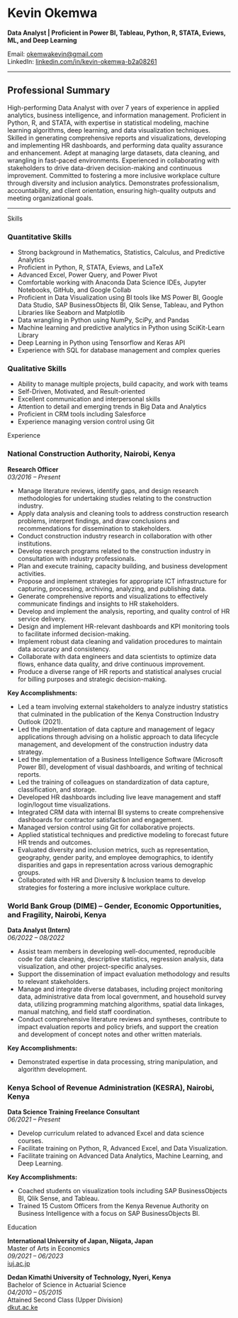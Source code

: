 # Kevin Okemwa

**Data Analyst | Proficient in Power BI, Tableau, Python, R, STATA, Eviews, ML, and Deep Learning**

Email: [okemwakevin@gmail.com](mailto:okemwakevin@gmail.com)  
LinkedIn: [linkedin.com/in/kevin-okemwa-b2a08261](https://www.linkedin.com/in/kevin-okemwa-b2a08261/)

---

## Professional Summary

High-performing Data Analyst with over 7 years of experience in applied analytics, business intelligence, and information management. Proficient in Python, R, and STATA, with expertise in statistical modeling, machine learning algorithms, deep learning, and data visualization techniques. Skilled in generating comprehensive reports and visualizations, developing and implementing HR dashboards, and performing data quality assurance and enhancement. Adept at managing large datasets, data cleaning, and wrangling in fast-paced environments. Experienced in collaborating with stakeholders to drive data-driven decision-making and continuous improvement. Committed to fostering a more inclusive workplace culture through diversity and inclusion analytics. Demonstrates professionalism, accountability, and client orientation, ensuring high-quality outputs and meeting organizational goals.

---


<summary>Skills</summary>

### Quantitative Skills
- Strong background in Mathematics, Statistics, Calculus, and Predictive Analytics
- Proficient in Python, R, STATA, Eviews, and LaTeX
- Advanced Excel, Power Query, and Power Pivot
- Comfortable working with Anaconda Data Science IDEs, Jupyter Notebooks, GitHub, and Google Collab
- Proficient in Data Visualization using BI tools like MS Power BI, Google Data Studio, SAP BusinessObjects BI, Qlik Sense, Tableau, and Python Libraries like Seaborn and Matplotlib
- Data wrangling in Python using NumPy, SciPy, and Pandas
- Machine learning and predictive analytics in Python using SciKit-Learn Library
- Deep Learning in Python using Tensorflow and Keras API
- Experience with SQL for database management and complex queries

### Qualitative Skills
- Ability to manage multiple projects, build capacity, and work with teams
- Self-Driven, Motivated, and Result-oriented
- Excellent communication and interpersonal skills
- Attention to detail and emerging trends in Big Data and Analytics
- Proficient in CRM tools including Salesforce
- Experience managing version control using Git


<summary>Experience</summary>

### National Construction Authority, Nairobi, Kenya
**Research Officer**  
*03/2016 – Present*

- Manage literature reviews, identify gaps, and design research methodologies for undertaking studies relating to the construction industry.
- Apply data analysis and cleaning tools to address construction research problems, interpret findings, and draw conclusions and recommendations for dissemination to stakeholders.
- Conduct construction industry research in collaboration with other institutions.
- Develop research programs related to the construction industry in consultation with industry professionals.
- Plan and execute training, capacity building, and business development activities.
- Propose and implement strategies for appropriate ICT infrastructure for capturing, processing, archiving, analyzing, and publishing data.
- Generate comprehensive reports and visualizations to effectively communicate findings and insights to HR stakeholders.
- Develop and implement the analysis, reporting, and quality control of HR service delivery.
- Design and implement HR-relevant dashboards and KPI monitoring tools to facilitate informed decision-making.
- Implement robust data cleaning and validation procedures to maintain data accuracy and consistency.
- Collaborate with data engineers and data scientists to optimize data flows, enhance data quality, and drive continuous improvement.
- Produce a diverse range of HR reports and statistical analyses crucial for billing purposes and strategic decision-making.

**Key Accomplishments:**
- Led a team involving external stakeholders to analyze industry statistics that culminated in the publication of the Kenya Construction Industry Outlook (2021).
- Led the implementation of data capture and management of legacy applications through advising on a holistic approach to data lifecycle management, and development of the construction industry data strategy.
- Led the implementation of a Business Intelligence Software (Microsoft Power BI), development of visual dashboards, and writing of technical reports.
- Led the training of colleagues on standardization of data capture, classification, and storage.
- Developed HR dashboards including live leave management and staff login/logout time visualizations.
- Integrated CRM data with internal BI systems to create comprehensive dashboards for contractor satisfaction and engagement.
- Managed version control using Git for collaborative projects.
- Applied statistical techniques and predictive modeling to forecast future HR trends and outcomes.
- Evaluated diversity and inclusion metrics, such as representation, geography, gender parity, and employee demographics, to identify disparities and gaps in representation across various demographic groups.
- Collaborated with HR and Diversity & Inclusion teams to develop strategies for fostering a more inclusive workplace culture.

### World Bank Group (DIME) – Gender, Economic Opportunities, and Fragility, Nairobi, Kenya
**Data Analyst (Intern)**  
*06/2022 – 08/2022*

- Assist team members in developing well-documented, reproducible code for data cleaning, descriptive statistics, regression analysis, data visualization, and other project-specific analyses.
- Support the dissemination of impact evaluation methodology and results to relevant stakeholders.
- Manage and integrate diverse databases, including project monitoring data, administrative data from local government, and household survey data, utilizing programming matching algorithms, spatial data linkages, manual matching, and field staff coordination.
- Conduct comprehensive literature reviews and syntheses, contribute to impact evaluation reports and policy briefs, and support the creation and development of concept notes and other written materials.

**Key Accomplishments:**
- Demonstrated expertise in data processing, string manipulation, and algorithm development.

### Kenya School of Revenue Administration (KESRA), Nairobi, Kenya
**Data Science Training Freelance Consultant**  
*06/2021 – Present*

- Develop curriculum related to advanced Excel and data science courses.
- Facilitate training on Python, R, Advanced Excel, and Data Visualization.
- Facilitate training on Advanced Data Analytics, Machine Learning, and Deep Learning.

**Key Accomplishments:**
- Coached students on visualization tools including SAP BusinessObjects BI, Qlik Sense, and Tableau.
- Trained 15 Custom Officers from the Kenya Revenue Authority on Business Intelligence with a focus on SAP BusinessObjects BI.




<summary>Education</summary>

**International University of Japan, Niigata, Japan**  
Master of Arts in Economics  
*09/2021 – 06/2023*  
[iuj.ac.jp](https://www.iuj.ac.jp/)

**Dedan Kimathi University of Technology, Nyeri, Kenya**  
Bachelor of Science in Actuarial Science  
*04/2010 – 05/2015*  
Attained Second Class (Upper Division)  
[dkut.ac.ke](https://www.dkut.ac.ke/)


